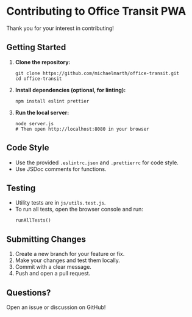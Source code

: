 # Contributing to Office Transit PWA

Thank you for your interest in contributing!

## Getting Started

1. **Clone the repository:**
   ```
   git clone https://github.com/michaelmarth/office-transit.git
   cd office-transit
   ```
2. **Install dependencies (optional, for linting):**
   ```
   npm install eslint prettier
   ```
3. **Run the local server:**
   ```
   node server.js
   # Then open http://localhost:8080 in your browser
   ```

## Code Style
- Use the provided `.eslintrc.json` and `.prettierrc` for code style.
- Use JSDoc comments for functions.

## Testing
- Utility tests are in `js/utils.test.js`.
- To run all tests, open the browser console and run:
  ```
  runAllTests()
  ```

## Submitting Changes
1. Create a new branch for your feature or fix.
2. Make your changes and test them locally.
3. Commit with a clear message.
4. Push and open a pull request.

## Questions?
Open an issue or discussion on GitHub! 